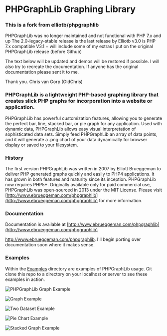 # PHPGraphLib Graphing Library
### This is a fork from elliotb/phpgraphlib

PHPGraphLib was no longer maintained and not functional with PHP 7.x and up
The 2.0-legacy-stable release is the last release by Elliotb
v3.0 is PHP 7.x compatible
V3.1 + will include some of my extras I put on the original PHPGraphLib release (before Github)

The text below will be updated and demos will be restored if possible. I will also try to recreate the documentation.
If anyone has the original documentation please sent it to me.

Thank you.
Chris van Gorp (OldChris)



### PHPGraphLib is a lightweight PHP-based graphing library that creates slick PHP graphs for incorporation into a website or application.

PHPGraphLib has powerful customization features, allowing you to generate the perfect bar, line, stacked bar, or pie graph for any application. Used with dynamic data, PHPGraphLib allows easy visual interpretation of sophisticated data sets. Simply feed PHPGraphLib an array of data points, and it will generate a .png chart of your data dynamically for browser display or saved to your filesystem.

### History

The first version PHPGraphLib was written in 2007 by Elliott Brueggeman to deliver PHP generated graphs quickly and easily to PHP4 applications. It has grown in both features and maturity since its inception. PHPGraphLib now requires PHP5+. Originally available only for paid commercial use, PHPGraphLib was open-sourced in 2013 under the MIT License. Please visit [http://www.ebrueggeman.com/phpgraphlib](http://www.ebrueggeman.com/phpgraphlib) for more information.

### Documentation

Documentation is available at [http://www.ebrueggeman.com/phpgraphlib](http://www.ebrueggeman.com/phpgraphlib)

<a href="http://www.ebrueggeman.com/phpgraphlib">http://www.ebrueggeman.com/phpgraphlib</a>. I'll begin porting over documentation soon where it makes sense.

### Examples

Within the [Examples](/examples) directory are examples of PHPGraphLib usage. Git clone this repo to a directory on your localhost or server to see these examples in action.

![PHPGraphLib Graph Example](http://www.ebrueggeman.com/sites/www.ebrueggeman.com/files/images/phpgraphlib_example_graph.png)

![Graph Example](http://www.ebrueggeman.com/sites/www.ebrueggeman.com/files/images/alaska_temp_graph.png)

![Two Dataset Example](http://www.ebrueggeman.com/sites/www.ebrueggeman.com/files/images/company_production_graph.png)

![Pie Chart Example](http://www.ebrueggeman.com/sites/www.ebrueggeman.com/files/images/example_graph_6_pie.png)

![Stacked Graph Example](http://www.ebrueggeman.com/sites/www.ebrueggeman.com/files/images/stacked-graph-example-2.png)
